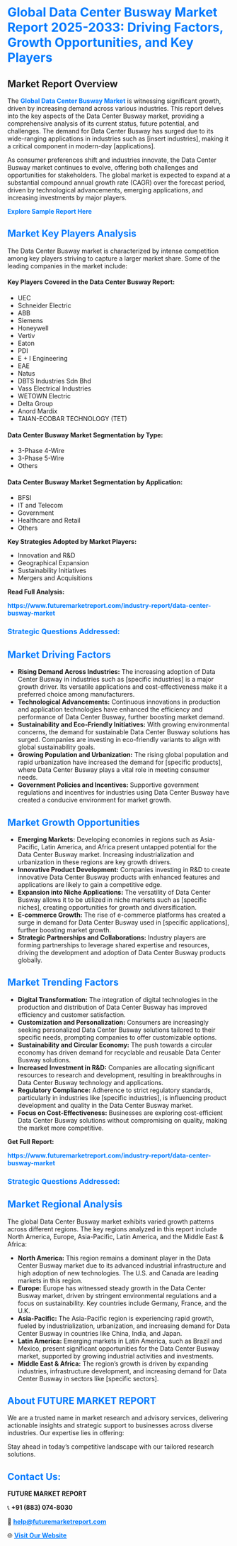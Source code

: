 <h1 style="color: #007BFF;">Global Data Center Busway Market Report 2025-2033: Driving Factors, Growth Opportunities, and Key Players</h1>

<section id="overview">
<h2>Market Report Overview</h2>
<p>The <a href="https://www.futuremarketreport.com/industry-report/data-center-busway-market" style="color: #007BFF; text-decoration: none;"><strong>Global Data Center Busway Market</strong></a> is witnessing significant growth, driven by increasing demand across various industries. This report delves into the key aspects of the Data Center Busway market, providing a comprehensive analysis of its current status, future potential, and challenges. The demand for Data Center Busway has surged due to its wide-ranging applications in industries such as [insert industries], making it a critical component in modern-day [applications].</p>
<p>As consumer preferences shift and industries innovate, the Data Center Busway market continues to evolve, offering both challenges and opportunities for stakeholders. The global market is expected to expand at a substantial compound annual growth rate (CAGR) over the forecast period, driven by technological advancements, emerging applications, and increasing investments by major players.</p>
</section>

<section id="overview">
<p><a href="https://www.futuremarketreport.com/request-sample/reportId=26700" style="color: #007BFF; text-decoration: none;"><strong>Explore Sample Report Here</strong></a></p>
</section>

<section id="key-players">
<h2 style="color: #007BFF;">Market Key Players Analysis</h2>
<p>The Data Center Busway market is characterized by intense competition among key players striving to capture a larger market share. Some of the leading companies in the market include:</p>
<h4>Key Players Covered in the Data Center Busway Report:</h4>
<ul><li>UEC</li><li>Schneider Electric</li><li>ABB</li><li>Siemens</li><li>Honeywell</li><li>Vertiv</li><li>Eaton</li><li>PDI</li><li>E + I Engineering</li><li>EAE</li><li>Natus</li><li>DBTS Industries Sdn Bhd</li><li>Vass Electrical Industries</li><li>WETOWN Electric</li><li>Delta Group</li><li>Anord Mardix</li><li>TAIAN-ECOBAR TECHNOLOGY (TET)</li></ul>
<h4>Data Center Busway Market Segmentation by Type:</h4>
<ul><li>3-Phase 4-Wire</li><li>3-Phase 5-Wire</li><li>Others</li></ul>

<h4>Data Center Busway Market Segmentation by Application:</h4>
<ul><li>BFSI</li><li>IT and Telecom</li><li>Government</li><li>Healthcare and Retail</li><li>Others</li></ul>
<p><strong>Key Strategies Adopted by Market Players:</strong></p>
<ul>
<li>Innovation and R&D</li>
<li>Geographical Expansion</li>
<li>Sustainability Initiatives</li>
<li>Mergers and Acquisitions</li>
</ul>
</section>

<section>
<p><strong>Read Full Analysis: </strong></p><a href="https://www.futuremarketreport.com/industry-report/data-center-busway-market" style="color: #007BFF; text-decoration: none;"><strong>https://www.futuremarketreport.com/industry-report/data-center-busway-market</strong></a>
<h3 style="color: #007BFF;">Strategic Questions Addressed:</h3>
</section>

<section id="driving-factors">
<h2 style="color: #007BFF;">Market Driving Factors</h2>
<ul>
<li><strong>Rising Demand Across Industries:</strong> The increasing adoption of Data Center Busway in industries such as [specific industries] is a major growth driver. Its versatile applications and cost-effectiveness make it a preferred choice among manufacturers.</li>
<li><strong>Technological Advancements:</strong> Continuous innovations in production and application technologies have enhanced the efficiency and performance of Data Center Busway, further boosting market demand.</li>
<li><strong>Sustainability and Eco-Friendly Initiatives:</strong> With growing environmental concerns, the demand for sustainable Data Center Busway solutions has surged. Companies are investing in eco-friendly variants to align with global sustainability goals.</li>
<li><strong>Growing Population and Urbanization:</strong> The rising global population and rapid urbanization have increased the demand for [specific products], where Data Center Busway plays a vital role in meeting consumer needs.</li>
<li><strong>Government Policies and Incentives:</strong> Supportive government regulations and incentives for industries using Data Center Busway have created a conducive environment for market growth.</li>
</ul>
</section>

<section id="growth-opportunities">
<h2 style="color: #007BFF;">Market Growth Opportunities</h2>
<ul>
<li><strong>Emerging Markets:</strong> Developing economies in regions such as Asia-Pacific, Latin America, and Africa present untapped potential for the Data Center Busway market. Increasing industrialization and urbanization in these regions are key growth drivers.</li>
<li><strong>Innovative Product Development:</strong> Companies investing in R&D to create innovative Data Center Busway products with enhanced features and applications are likely to gain a competitive edge.</li>
<li><strong>Expansion into Niche Applications:</strong> The versatility of Data Center Busway allows it to be utilized in niche markets such as [specific niches], creating opportunities for growth and diversification.</li>
<li><strong>E-commerce Growth:</strong> The rise of e-commerce platforms has created a surge in demand for Data Center Busway used in [specific applications], further boosting market growth.</li>
<li><strong>Strategic Partnerships and Collaborations:</strong> Industry players are forming partnerships to leverage shared expertise and resources, driving the development and adoption of Data Center Busway products globally.</li>
</ul>
</section>

<section id="trending-factors">
<h2 style="color: #007BFF;">Market Trending Factors</h2>
<ul>
<li><strong>Digital Transformation:</strong> The integration of digital technologies in the production and distribution of Data Center Busway has improved efficiency and customer satisfaction.</li>
<li><strong>Customization and Personalization:</strong> Consumers are increasingly seeking personalized Data Center Busway solutions tailored to their specific needs, prompting companies to offer customizable options.</li>
<li><strong>Sustainability and Circular Economy:</strong> The push towards a circular economy has driven demand for recyclable and reusable Data Center Busway solutions.</li>
<li><strong>Increased Investment in R&D:</strong> Companies are allocating significant resources to research and development, resulting in breakthroughs in Data Center Busway technology and applications.</li>
<li><strong>Regulatory Compliance:</strong> Adherence to strict regulatory standards, particularly in industries like [specific industries], is influencing product development and quality in the Data Center Busway market.</li>
<li><strong>Focus on Cost-Effectiveness:</strong> Businesses are exploring cost-efficient Data Center Busway solutions without compromising on quality, making the market more competitive.</li>
</ul>
</section>

<section>
<p><strong>Get Full Report: </strong></p><a href="https://www.futuremarketreport.com/industry-report/data-center-busway-market" style="color: #007BFF; text-decoration: none;"><strong>https://www.futuremarketreport.com/industry-report/data-center-busway-market</strong></a>
<h3 style="color: #007BFF;">Strategic Questions Addressed:</h3>
</section>


<section id="regional-analysis">
<h2 style="color: #007BFF;">Market Regional Analysis</h2>
<p>The global Data Center Busway market exhibits varied growth patterns across different regions. The key regions analyzed in this report include North America, Europe, Asia-Pacific, Latin America, and the Middle East & Africa:</p>
<ul>
<li><strong>North America:</strong> This region remains a dominant player in the Data Center Busway market due to its advanced industrial infrastructure and high adoption of new technologies. The U.S. and Canada are leading markets in this region.</li>
<li><strong>Europe:</strong> Europe has witnessed steady growth in the Data Center Busway market, driven by stringent environmental regulations and a focus on sustainability. Key countries include Germany, France, and the U.K.</li>
<li><strong>Asia-Pacific:</strong> The Asia-Pacific region is experiencing rapid growth, fueled by industrialization, urbanization, and increasing demand for Data Center Busway in countries like China, India, and Japan.</li>
<li><strong>Latin America:</strong> Emerging markets in Latin America, such as Brazil and Mexico, present significant opportunities for the Data Center Busway market, supported by growing industrial activities and investments.</li>
<li><strong>Middle East & Africa:</strong> The region’s growth is driven by expanding industries, infrastructure development, and increasing demand for Data Center Busway in sectors like [specific sectors].</li>
</ul>
</section>

<footer>
<h2 style="color: #007BFF;">About FUTURE MARKET REPORT</h2>
<p>We are a trusted name in market research and advisory services, delivering actionable insights and strategic support to businesses across diverse industries. Our expertise lies in offering:</p>

<p>Stay ahead in today’s competitive landscape with our tailored research solutions.</p>

<h2 style="color: #007BFF;">Contact Us:</h2>
<p><strong>FUTURE MARKET REPORT</strong></p>
<p>📞 <strong>+91 (883) 074-8030</strong></p>
<p>📧 <strong><a href="mailto:help@futuremarketreport.com" style="color: #007BFF;">help@futuremarketreport.com</a></strong></p>
<p>🌐 <strong><a href="https://www.futuremarketreport.com/" style="color: #007BFF;">Visit Our Website</a></strong></p>
</footer>